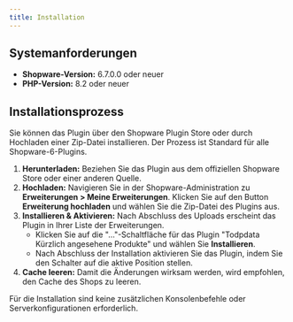 ```yaml
--- 
title: Installation
---
```


## Systemanforderungen

*   **Shopware-Version:** 6.7.0.0 oder neuer
*   **PHP-Version:** 8.2 oder neuer

## Installationsprozess

Sie können das Plugin über den Shopware Plugin Store oder durch Hochladen einer Zip-Datei installieren. Der Prozess ist Standard für alle Shopware-6-Plugins.

1.  **Herunterladen:** Beziehen Sie das Plugin aus dem offiziellen Shopware Store oder einer anderen Quelle.
2.  **Hochladen:** Navigieren Sie in der Shopware-Administration zu **Erweiterungen > Meine Erweiterungen**. Klicken Sie auf den Button **Erweiterung hochladen** und wählen Sie die Zip-Datei des Plugins aus.
3.  **Installieren & Aktivieren:** Nach Abschluss des Uploads erscheint das Plugin in Ihrer Liste der Erweiterungen.
    *   Klicken Sie auf die "..."-Schaltfläche für das Plugin "Todpdata Kürzlich angesehene Produkte" und wählen Sie **Installieren**.
    *   Nach Abschluss der Installation aktivieren Sie das Plugin, indem Sie den Schalter auf die aktive Position stellen.
4.  **Cache leeren:** Damit die Änderungen wirksam werden, wird empfohlen, den Cache des Shops zu leeren.

Für die Installation sind keine zusätzlichen Konsolenbefehle oder Serverkonfigurationen erforderlich.
